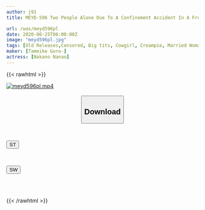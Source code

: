```yaml
---
author: j91
title: MEYD-596 Two People Alone Due To A Confinement Accident In A Frozen Warehouse. Naked Nakano Nanao Hugging A Married Woman In The Part Until The Morning And Hugging Her Naked Body

url: /was/meyd596pl
date: 2020-06-25T06:00:00Z
image: "meyd596pl.jpg"
tags: [Old Releases,Censored, Big tits, Cowgirl, Creampie, Married Woman, Solowork, Titty fuck]
maker: [Tameike Goro-]
actress: [Nakano Nanao]
---
```



{{< rawhtml >}}

<div class="video" data-videoid="vooWKRjloJc4Oa7">
    <a href="javascript:;">
        <img src="/was/meyd596pl/meyd596pl.jpg" width="WIDTH" height="HEIGHT" alt="meyd596pl.mp4" loading="lazy">
    </a>
</div>

<script type="text/javascript" src="https://j91.asia/asset/on-demand-st.js"></script>

<br>
  <link rel="stylesheet" href="https://j91.asia/asset/bs5.css">
  
  <center>
  <button class="btn btn-primary" type="button" data-bs-toggle="collapse" data-bs-target=".multi-collapse" aria-expanded="false" aria-controls="multiCollapseExample1 multiCollapseExample2"><h2>Download</h2></button></center>
</p>
<div class="row">
  <div class="col">
    <div class="collapse multi-collapse" id="multiCollapseExample1">
      <div class="card card-body">
	      	      <br>
<div class="buttons">  
<p><a href="https://streamtape.to/v/vooWKRjloJc4Oa7" target="_blank"><button class="btn-hover color-3"><i class="fa fa-download"></i> ST</button></a></p></div>
    </div>
  </div>
</div>
  <div class="col">
    <div class="collapse multi-collapse" id="multiCollapseExample2">
      <div class="card card-body">
	      <br>
<div class="buttons">
<p><a href="https://flaswish.com/vvt7c1hpm3cg" target="_blank"><button class="btn-hover color-2"><i class="fa fa-download"></i> SW</button></a></p></div>
<br><br>
      </div>
    </div>
  </div>
</div>

{{< /rawhtml >}}
